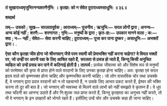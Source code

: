 **तं सुखाराध्यमृजुभिरनन्यशरणैर्नृभि: ।** **कृतज्ञ: को न सेवेत दुराराध्यमसाधुभि: ॥ ३६॥** 

**शब्दार्थ** 

**तम्—** **उसको** **; सुख—** **सरलतापूर्वक** **; आराध्यम्—** **पूजनीय** **; ऋजुभि:—** **सरल लोगों द्वारा** **; अनन्य—** **अन्य कोई नहीं** **;** **शरणै:—** **शरणागत** **; नृभि:—** **मनुष्यों के द्वारा** **; कृत-ज्ञ:—** **उपकार मानने वाला** **; क:—** **क्या** **; न—** **नहीं** **; सेवेत—** **सेवा** **करनी चाहिए** **; दुराराध्यम्—** **पूजा कर पाना दुष्कर** **; असाधुभि:—** **अभक्तों द्वारा।** **.** 

**ऐसा कौन कृतज्ञ जीव होगा जो श्रीभगवान् जैसे परम स्वामी की प्रेमाभक्ति नहीं** **करना चाहेगा? वे विमल भक्तों पर, जो उन्हीं पर अपनी रक्षा के लिए आश्रित रहते हैं,** **सरलता से प्रसन्न हो जाते हैं, किन्तु किसी अनुचित व्यकि्त को उन्हें प्रसन्न कर पाने में** **कठिनाई होती है।** **तात्पर्य :** प्रत्येक जीवात्मा को और विशेष रूप से मनुष्यों को परमेश्वर की कृपा से प्राप्त होने वाले वरदानों के लिए उनका कृतज्ञ होना चाहिए। अत: कृतज्ञ एवं सरल हृदय वाले को कृष्णभक्त होना चाहिए और कृष्णभक्ति करनी चाहिए। जो लोग वास्तविक चोर तथा उचक्के हैं, वे भगवान् द्वारा प्रदत्त वरदानों को न तो पहचानते हैं, न उसके लिए आभार प्रकट करते हैं, ईश्वर की भक्ति करना तो दूर की बात है। जो भगवान् की व्यवस्था से मिलने वाले लाभों को नहीं समझते वे कृतघ्न हैं। वे धूप तथा चाँदनी का आनन्द उठाते हैं और नि:शुल्क जल प्राप्त करते हैं, किन्तु कृतज्ञता का अनुभव नहीं करते, तो भी वे भगवान् के इन उपहारों को भोगते रहते हैं। इसीलिए उन्हें चोर और उचक्के कहा ही जाना चाहिए।  
